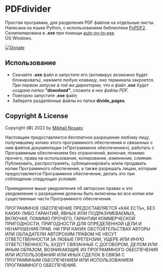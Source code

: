 # PDFdivider
Простая программа, для разделения PDF файлов на отдельные листы.<br/>
Написана на языке Python, с использованием библиотеки [PyPDF2](https://pypdf2.readthedocs.io/en/latest/index.html).<br/>
Скомпилирована в **.exe** при помощи [auto-py-to-exe](https://github.com/brentvollebregt/auto-py-to-exe).<br/>
OS Windows.

[![Donate](https://img.shields.io/badge/Donate-Yoomoney-green.svg)](https://yoomoney.ru/to/410019620244262)
## Использование
- Скачайте **.exe** файл и запустите его (антивирус возможно будет блокировать), нажмите любую клавишу, оно терминала закроется.<br/>
_При первом запуске в той же директории, что и файл **.exe** будет создана папка **"download"**, сложите в нее файлы PDF._<br/>
- Повторно запустите **.exe** файл;
- Заберите разделённые файлы из папки **divide_pages**.

## Copyright & License

Copyright (©) 2022 by [Mikhail Nosaev](https://github.com/Guf-Hub)

Настоящим предоставляется бесплатное разрешение любому лицу, получившему копию этого программного обеспечения и связанных с ним файлов документации («Программное обеспечение»), работать с Программным обеспечением без ограничений, включая, помимо прочего, права на использование, копирование, изменение, слияние. Публиковать, распространять, сублицензировать и/или продавать копии Программного обеспечения, а также разрешать лицам, которым предоставляется Программное обеспечение, делать это при соблюдении следующих условий:

Приведенное выше уведомление об авторских правах и это уведомление о разрешении должны быть включены во все копии или существенные части Программного обеспечения.

ПРОГРАММНОЕ ОБЕСПЕЧЕНИЕ ПРЕДОСТАВЛЯЕТСЯ «КАК ЕСТЬ», БЕЗ КАКИХ-ЛИБО ГАРАНТИЙ, ЯВНЫХ ИЛИ ПОДРАЗУМЕВАЕМЫХ, ВКЛЮЧАЯ, ПОМИМО ПРОЧЕГО, ГАРАНТИИ КОММЕРЧЕСКОЙ ПРИГОДНОСТИ, ПРИГОДНОСТИ ДЛЯ ОПРЕДЕЛЕННОЙ ЦЕЛИ И НЕНАРУШЕНИЯ ПРАВ. НИ ПРИ КАКИХ ОБСТОЯТЕЛЬСТВАХ АВТОРЫ ИЛИ ОБЛАДАТЕЛИ АВТОРСКИМ ПРАВОМ НЕ НЕСУТ ОТВЕТСТВЕННОСТИ ЗА ЛЮБЫЕ ПРЕТЕНЗИИ, УЩЕРБ ИЛИ ИНУЮ ОТВЕТСТВЕННОСТЬ, БУДУТ СВЯЗАННЫЕ С ДОГОВОРОМ, ДЕЛОМ ИЛИ ИНЫМ ОБРАЗОМ, ВОЗНИКАЮЩИЕ ИЗ ПРОГРАММНОГО ОБЕСПЕЧЕНИЯ ИЛИ ИСПОЛЬЗОВАНИЯ ИЛИ ИНЫХ СДЕЛОК В СВЯЗИ С ПРОГРАММНЫМ ОБЕСПЕЧЕНИЕМ ИЛИ ИСПОЛЬЗОВАНИЕМ ПРОГРАММНОГО ОБЕСПЕЧЕНИЯ.
